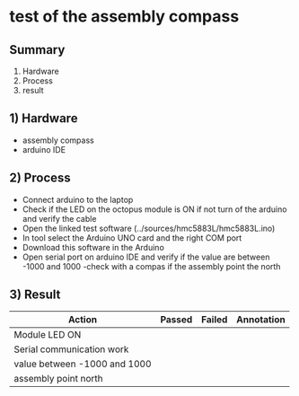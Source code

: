 # test of the assembly compass

## Summary
1. Hardware
2. Process
3. result

## 1) Hardware
- assembly compass
- arduino IDE

## 2) Process
- Connect arduino to the laptop
- Check if the LED on the octopus module is ON if not turn of the arduino and verify the cable
- Open the linked test software (../sources/hmc5883L/hmc5883L.ino)
- In tool select the Arduino UNO card and the right COM port
- Download this software in the Arduino
- Open serial port on arduino IDE and verify if the value are between -1000 and 1000
-check with a compas if the assembly point the north


## 3) Result

| Action|Passed|Failed|Annotation|
|-|-|-|-|
| Module LED ON||||
| Serial communication work||||
| value between -1000 and 1000||||
| assembly point north||||